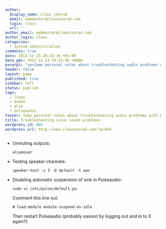 ```yaml
---
author:
  display_name: Claus Conrad
  email: webmaster@clausconrad.com
  login: claus
  url: ''
author_email: webmaster@clausconrad.com
author_login: claus
categories:
  - System administration
comments: true
date: 2013-12-23 20:33:36 +01:00
date_gmt: 2013-12-23 19:33:36 +0000
excerpt: "<p>Some personal notes about troubleshooting audio problems with HDMI out on a HTPC running Arch Linux.</p>\r\n"
header: false
layout: page
published: true
sidebar: left
status: publish
tags:
  - linux
  - audio
  - alsa
  - pulseaudio
teaser: Some personal notes about troubleshooting audio problems with HDMI out on a HTPC running Arch Linux.
title: Troubleshooting Linux sound problems
wordpress_id: 669
wordpress_url: http://www.clausconrad.com/?p=669
---
```

* Unmuting outputs:  
  
  ```shell
  alsamixer
  ```

* Testing speaker channels:  
  
  ```shell
  speaker-test -c 5 -D default -t wav
  ```

* Disabling automatic suspension of sink in Pulseaudio:  
  
  ```shell
  sudo vi /etc/pulse/default.pa
  ```
  
  Comment this line out:  
  
  ```
  # load-module module-suspend-on-idle
  ```
  
  Then restart Pulseaudio (probably easiest by logging out and in to X again?)
